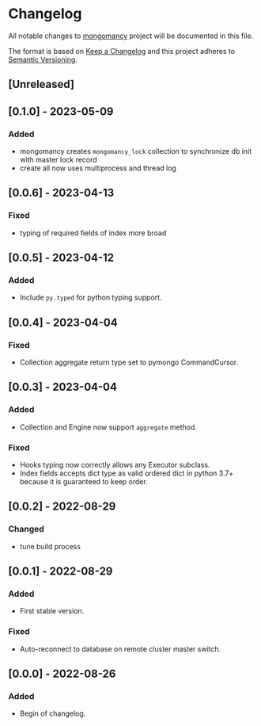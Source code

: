 # Changelog

All notable changes to [mongomancy](https://github.com/Ryu-CZ/mongomancy) project will be
documented in this file.

The format is based on [Keep a Changelog](http://keepachangelog.com/en/1.0.0/)
and this project adheres to [Semantic Versioning](http://semver.org/spec/v2.0.0.html).

## [Unreleased]

## [0.1.0] - 2023-05-09

### Added

- mongomancy creates `mongomancy_lock` collection to synchronize db init with master lock record
- create all now uses multiprocess and thread log

## [0.0.6] - 2023-04-13

### Fixed

- typing of required fields of index more broad

## [0.0.5] - 2023-04-12

### Added

- Include `py.typed` for python typing support.

## [0.0.4] - 2023-04-04

### Fixed

- Collection aggregate return type set to pymongo CommandCursor.

## [0.0.3] - 2023-04-04

### Added

- Collection and Engine now support `aggregate` method.

### Fixed

- Hooks typing now correctly allows any Executor subclass.
- Index fields accepts dict type as valid ordered dict in python 3.7+ because it is guaranteed to keep order.

## [0.0.2] - 2022-08-29

### Changed

- tune build process

## [0.0.1] - 2022-08-29

### Added

- First stable version.

### Fixed

- Auto-reconnect to database on remote cluster master switch.

## [0.0.0] - 2022-08-26

### Added

- Begin of changelog.
